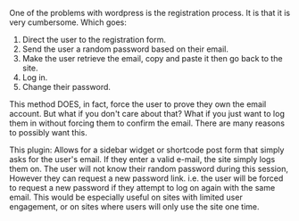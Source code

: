 One of the problems with wordpress is the registration process. It is that it is very cumbersome. Which goes:

1. Direct the user to the registration form.
2. Send the user a random password based on their email.
3. Make the user retrieve the email, copy and paste it then go back to the site.
4. Log in.
5. Change their password.

This method DOES, in fact, force the user to prove they own the email account. But what if you don't care about that? What if you just want to log them in without forcing them to confirm the email. There are many reasons to possibly want this.

This plugin:
Allows for a sidebar widget or shortcode post form that simply asks for the user's email. If they enter a valid e-mail, the site simply logs them on. The user will not know their random password during this session, However they can request a new password link. i.e. the user will be forced to request a new password if they attempt to log on again with the same email. This would be especially useful on sites with limited user engagement, or on sites where users will only use the site one time.
